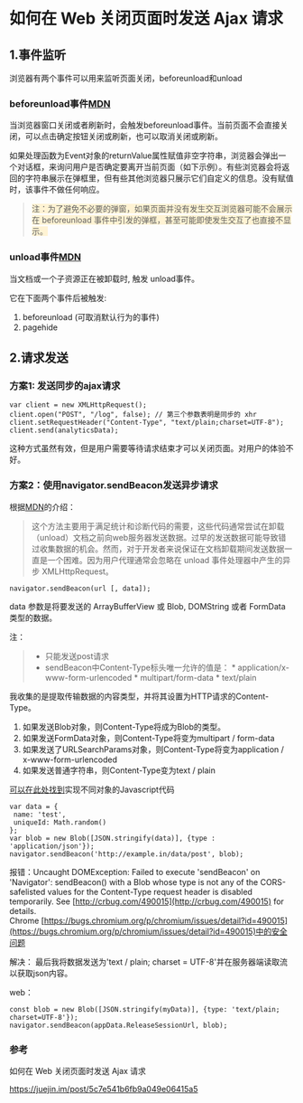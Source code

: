 # 如何在 Web 关闭页面时发送 Ajax 请求

## 1.事件监听

浏览器有两个事件可以用来监听页面关闭，beforeunload和unload

### beforeunload事件[MDN](https://developer.mozilla.org/zh-CN/docs/Web/Events/beforeunload)
当浏览器窗口关闭或者刷新时，会触发beforeunload事件。当前页面不会直接关闭，可以点击确定按钮关闭或刷新，也可以取消关闭或刷新。

如果处理函数为Event对象的returnValue属性赋值非空字符串，浏览器会弹出一个对话框，来询问用户是否确定要离开当前页面（如下示例）。有些浏览器会将返回的字符串展示在弹框里，但有些其他浏览器只展示它们自定义的信息。没有赋值时，该事件不做任何响应。

><label style='background-color:#fff3d4'>注：为了避免不必要的弹窗，如果页面并没有发生交互浏览器可能不会展示在 beforeunload 事件中引发的弹框，甚至可能即使发生交互了也直接不显示。</label>

### unload事件[MDN](https://developer.mozilla.org/zh-CN/docs/Web/Events/unload)
当文档或一个子资源正在被卸载时, 触发 unload事件。

它在下面两个事件后被触发:

1. beforeunload (可取消默认行为的事件)
2. pagehide


## 2.请求发送

### 方案1: 发送同步的ajax请求

```
var client = new XMLHttpRequest();
client.open("POST", "/log", false); // 第三个参数表明是同步的 xhr
client.setRequestHeader("Content-Type", "text/plain;charset=UTF-8");
client.send(analyticsData);
```

这种方式虽然有效，但是用户需要等待请求结束才可以关闭页面。对用户的体验不好。

### 方案2：使用navigator.sendBeacon发送异步请求

根据[MDN](https://developer.mozilla.org/zh-CN/docs/Web/API/Navigator/sendBeacon)的介绍：

>这个方法主要用于满足统计和诊断代码的需要，这些代码通常尝试在卸载（unload）文档之前向web服务器发送数据。过早的发送数据可能导致错过收集数据的机会。然而，对于开发者来说保证在文档卸载期间发送数据一直是一个困难。因为用户代理通常会忽略在 unload 事件处理器中产生的异步 XMLHttpRequest。

```
navigator.sendBeacon(url [, data]);
```

data 参数是将要发送的 ArrayBufferView 或 Blob, DOMString 或者 FormData 类型的数据。

注： 
>* 只能发送post请求
>* sendBeacon中Content-Type标头唯一允许的值是：
	* application/x-www-form-urlencoded 
	* multipart/form-data 
	* text/plain 	


我收集的是提取传输数据的内容类型，并将其设置为HTTP请求的Content-Type。

1. 如果发送Blob对象，则Content-Type将成为Blob的类型。
2. 如果发送FormData对象，则Content-Type将变为multipart / form-data
3. 如果发送了URLSearchParams对象，则Content-Type将变为application / x-www-form-urlencoded
4. 如果发送普通字符串，则Content-Type变为text / plain

[可以在此处找到](http://usefulangle.com/post/63/javascript-navigator-sendbeacon-set-form-http-header)实现不同对象的Javascript代码




```
var data = {
 name: 'test',
 uniqueId: Math.random()
};
var blob = new Blob([JSON.stringify(data)], {type : 'application/json'});
navigator.sendBeacon('http://example.in/data/post', blob);
```
报错：Uncaught DOMException: Failed to execute 'sendBeacon' on 'Navigator': sendBeacon() with a Blob whose type is not any of the CORS-safelisted values for the Content-Type request header is disabled temporarily. See [http://crbug.com/490015](http://crbug.com/490015) for details.  
Chrome [https://bugs.chromium.org/p/chromium/issues/detail?id=490015](https://bugs.chromium.org/p/chromium/issues/detail?id=490015)中的安全问题

解决：
最后我将数据发送为'text / plain; charset = UTF-8'并在服务器端读取流以获取json内容。

web：
```
const blob = new Blob([JSON.stringify(myData)], {type: 'text/plain; charset=UTF-8'});
navigator.sendBeacon(appData.ReleaseSessionUrl, blob); 
```

### 参考

如何在 Web 关闭页面时发送 Ajax 请求

https://juejin.im/post/5c7e541b6fb9a049e06415a5